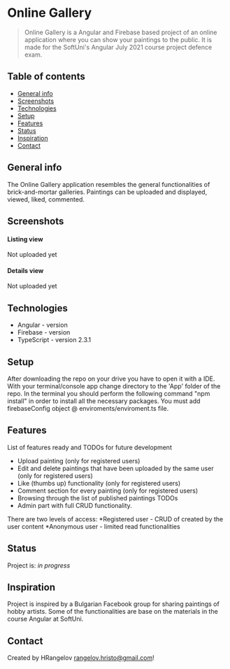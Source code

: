 # Online Gallery
> Online Gallery is a Angular and Firebase based project of an online application where you can show your paintings to the public. It is made for the SoftUni's Angular July 2021 course project defence exam.  

## Table of contents
* [General info](#general-info)
* [Screenshots](#screenshots)
* [Technologies](#technologies)
* [Setup](#setup)
* [Features](#features)
* [Status](#status)
* [Inspiration](#inspiration)
* [Contact](#contact)

## General info
The Online Gallery application resembles the general functionalities of brick-and-mortar galleries. Paintings can be uploaded and displayed, viewed, liked, commented.

## Screenshots
#### Listing view
Not uploaded yet 
#### Details view
Not uploaded yet 

## Technologies
* Angular - version 
* Firebase - version
* TypeScript - version 2.3.1


## Setup
After downloading the repo on your drive you have to open it with a IDE. With your terminal/console app change directory to the 'App' folder of the repo. In the terminal you should perform the following command "npm install" in order to install all the necessary packages. You must add firebaseConfig object @ enviroments/enviroment.ts file.

## Features
List of features ready and TODOs for future development
* Upload painting (only for registered users)
* Edit and delete paintings that have been uploaded by the same user (only for registered users)
* Like (thumbs up) functionality (only for registered users)
* Comment section for every painting (only for registered users)
* Browsing through the list of published paintings
TODOs
* Admin part with full CRUD functionality.

There are two levels of access:
*Registered user - CRUD of created by the user content
*Anonymous user - limited read functionalities

## Status
Project is: _in progress_

## Inspiration
Project is inspired by a Bulgarian Facebook group for sharing paintings of hobby artists. Some of the functionalities are base on the materials in the course Angular at SoftUni.

## Contact
Created by HRangelov rangelov.hristo@gmail.com!

